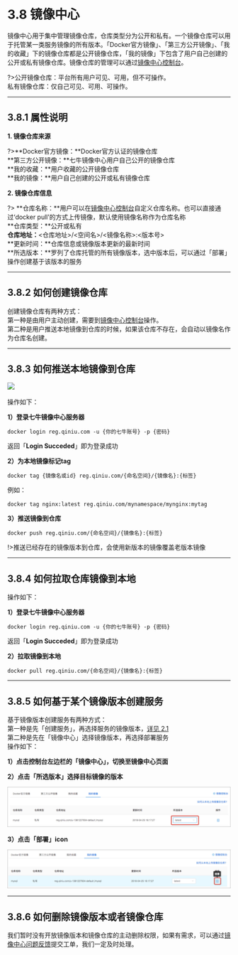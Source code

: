 # 3.8 镜像中心
镜像中心用于集中管理镜像仓库，仓库类型分为公开和私有。一个镜像仓库可以用于托管某一类服务镜像的所有版本。「Docker官方镜像」、「第三方公开镜像」、「我的收藏」下的镜像仓库都是公开镜像仓库，「我的镜像」下包含了用户自己创建的公开或私有镜像仓库。镜像仓库的管理可以通过[镜像中心控制台](https://hub.qiniu.com/portal)。

?>公开镜像仓库：平台所有用户可见、可用，但不可操作。<br>
  私有镜像仓库：仅自己可见、可用、可操作。
***

## 3.8.1 属性说明

**1. 镜像仓库来源**

?>**Docker官方镜像：**Docker官方认证的镜像仓库<br>
   **第三方公开镜像：**七牛镜像中心用户自己公开的镜像仓库<br>
   **我的收藏：**用户收藏的公开镜像仓库<br>
   **我的镜像：**用户自己创建的公开或私有镜像仓库<br>

**2. 镜像仓库信息**

?> **仓库名称：**用户可以在[镜像中心控制台](https://hub.qiniu.com/portal)自定义仓库名称。也可以直接通过‘docker pull’的方式上传镜像，默认使用镜像名称作为仓库名称  
   **仓库类型：**公开或私有  
   **仓库地址：**<仓库地址>/<空间名>/<镜像名称>:<版本号>  
   **更新时间：**仓库信息或镜像版本更新的最新时间  
   **所选版本：**罗列了仓库托管的所有镜像版本，选中版本后，可以通过「部署」操作创建基于该版本的服务
***

## 3.8.2 如何创建镜像仓库

创建镜像仓库有两种方式：<br>
第一种是由用户主动创建，需要到[镜像中心控制台](https://hub.qiniu.com/portal)操作。<br>
第二种是用户推送本地镜像到仓库的时候，如果该仓库不存在，会自动以镜像名作为仓库名创建。<br>
***

## 3.8.3 如何推送本地镜像到仓库

![](_figures/user-guide/image-push.png)

操作如下：

**1）登录七牛镜像中心服务器**
```
docker login reg.qiniu.com -u {你的七牛账号} -p {密码}
```
返回「**Login Succeded**」即为登录成功

**2）为本地镜像标记tag**
```
docker tag {镜像名或id} reg.qiniu.com/{命名空间}/{镜像名}:{标签}
```
例如：

```
docker tag nginx:latest reg.qiniu.com/mynamespace/mynginx:mytag
```

**3）推送镜像到仓库**
```
docker push reg.qiniu.com/{命名空间}/{镜像名}:{标签}
```

!>推送已经存在的镜像版本到仓库，会使用新版本的镜像覆盖老版本镜像

***
## 3.8.4 如何拉取仓库镜像到本地

操作如下：

**1）登录七牛镜像中心服务器**
```
docker login reg.qiniu.com -u {你的七牛账号} -p {密码}
```
返回「**Login Succeded**」即为登录成功

**2）拉取镜像到本地**
```
docker pull reg.qiniu.com/{命名空间}/{镜像名}:{标签}
```
***

## 3.8.5 如何基于某个镜像版本创建服务

基于镜像版本创建服务有两种方式：<br>
第一种是先「创建服务」，再选择服务的镜像版本，[详见 2.1](quick-start/create-app.md)<br>
第二种是先在「镜像中心」选择镜像版本，再选择部署服务<br>
操作如下：

**1）点击控制台左边栏的「镜像中心」，切换至镜像中心页面**

**2）点击「所选版本」选择目标镜像的版本**

![](_figures/user-guide/images_tag.jpg)

**3）点击「部署」icon**

![](_figures/user-guide/images_tag_deploy.jpg)
***

## 3.8.6 如何删除镜像版本或者镜像仓库

我们暂时没有开放镜像版本和镜像仓库的主动删除权限，如果有需求，可以通过[镜像中心问题反馈](http://cn.mikecrm.com/ADM9Arh)提交工单，我们一定及时处理。

